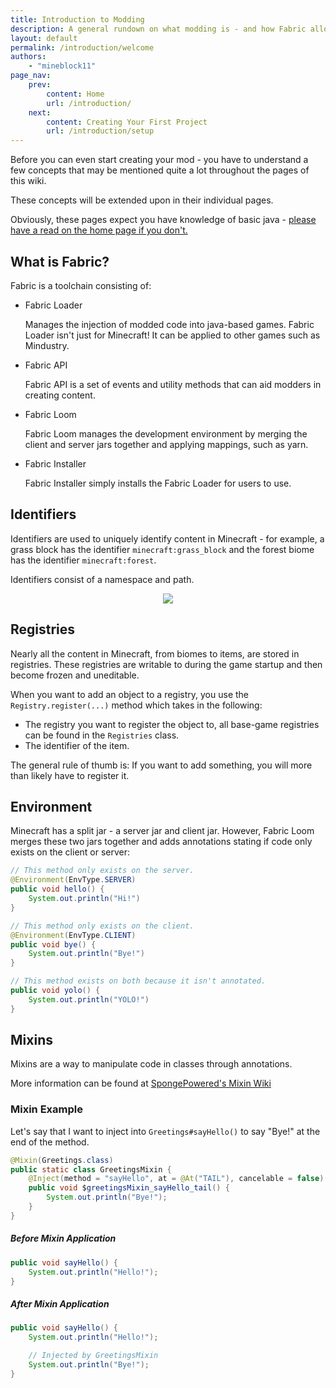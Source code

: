```yaml
---
title: Introduction to Modding
description: A general rundown on what modding is - and how Fabric allows you to achieve it.
layout: default
permalink: /introduction/welcome
authors:
    - "mineblock11"
page_nav:
    prev:
        content: Home
        url: /introduction/
    next:
        content: Creating Your First Project
        url: /introduction/setup
---
```


Before you can even start creating your mod - you have to understand a few concepts that may be mentioned quite a lot throughout the pages of this wiki.

These concepts will be extended upon in their individual pages.

Obviously, these pages expect you have knowledge of basic java - [please have a read on the home page if you don't.](/#maximising-your-use-of-this-wiki)

## What is Fabric?

Fabric is a toolchain consisting of:

- Fabric Loader

  Manages the injection of modded code into java-based games.
  Fabric Loader isn't just for Minecraft! It can be applied to other games such as Mindustry.

- Fabric API
  
  Fabric API is a set of events and utility methods that can aid modders in creating content.

- Fabric Loom

  Fabric Loom manages the development environment by merging the client and server jars together and applying mappings, such as yarn.

- Fabric Installer

  Fabric Installer simply installs the Fabric Loader for users to use.

## Identifiers

Identifiers are used to uniquely identify content in Minecraft - for example, a grass block has the identifier `minecraft:grass_block` and the forest biome has the identifier `minecraft:forest`.

Identifiers consist of a namespace and path.

<div align="center">
<img src="/docs/first-mod/introduction-to-modding/index_0.svg" class="mermaid"/>
</div>

## Registries

Nearly all the content in Minecraft, from biomes to items, are stored in registries. These registries are writable to during the game startup and then become frozen and uneditable.

When you want to add an object to a registry, you use the `Registry.register(...)` method which takes in the following:

- The registry you want to register the object to, all base-game registries can be found in the `Registries` class.
- The identifier of the item.

The general rule of thumb is: If you want to add something, you will more than likely have to register it.

## Environment

Minecraft has a split jar - a server jar and client jar. However, Fabric Loom merges these two jars together and adds annotations stating if code only exists on the client or server:

```java
// This method only exists on the server.
@Environment(EnvType.SERVER)
public void hello() {
    System.out.println("Hi!")
}

// This method only exists on the client.
@Environment(EnvType.CLIENT)
public void bye() {
    System.out.println("Bye!")
}

// This method exists on both because it isn't annotated.
public void yolo() {
    System.out.println("YOLO!")
}
```

## Mixins

Mixins are a way to manipulate code in classes through annotations.

More information can be found at [SpongePowered's Mixin Wiki](https://github.com/SpongePowered/Mixin/wiki/Introduction-to-Mixins---Understanding-Mixin-Architecture)

### Mixin Example 

Let's say that I want to inject into `Greetings#sayHello()` to say "Bye!" at the end of the method.

```java
@Mixin(Greetings.class)
public static class GreetingsMixin {
    @Inject(method = "sayHello", at = @At("TAIL"), cancelable = false)
    public void $greetingsMixin_sayHello_tail() {
        System.out.println("Bye!");
    }
}
```

##### Before Mixin Application

```java
public void sayHello() {
    System.out.println("Hello!");
}
```

##### After Mixin Application

```java
public void sayHello() {
    System.out.println("Hello!");

    // Injected by GreetingsMixin
    System.out.println("Bye!");
}
```
